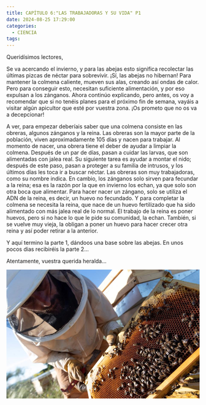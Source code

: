 ```yaml
---
title: CAPÍTULO 6:"LAS TRABAJADORAS Y SU VIDA" P1
date: 2024-08-25 17:29:00
categories: 
  - CIENCIA
tags:
---
```



Queridísimos lectores,

Se va acercando el invierno, y para las abejas esto significa recolectar las últimas pizcas de néctar para sobrevivir. ¡Sí, las abejas no hibernan! Para mantener la colmena caliente, mueven sus alas, creando así ondas de calor. Pero para conseguir esto, necesitan suficiente alimentación, y por eso expulsan a los zánganos. Ahora continúo explicando, pero antes, os voy a recomendar que si no tenéis planes para el próximo fin de semana, vayáis a visitar algún apicultor que esté por vuestra zona. ¡Os prometo que no os va a decepcionar!

A ver, para empezar deberíais saber que una colmena consiste en las obreras, algunos zánganos y la reina. Las obreras son la mayor parte de la población, viven aproximadamente 105 días y nacen para trabajar. Al momento de nacer, una obrera tiene el deber de ayudar a limpiar la colmena. Después de un par de días, pasan a cuidar las larvas, que son alimentadas con jalea real. Su siguiente tarea es ayudar a montar el nido; después de este paso, pasan a proteger a su familia de intrusos, y los últimos días les toca ir a buscar néctar. Las obreras son muy trabajadoras, como su nombre indica. En cambio, los zánganos solo sirven para fecundar a la reina; esa es la razón por la que en invierno los echan, ya que solo son otra boca que alimentar. Para hacer nacer un zángano, solo se utiliza el ADN de la reina, es decir, un huevo no fecundado. Y para completar la colmena se necesita la reina, que nace de un huevo fertilizado que ha sido alimentado con más jalea real de lo normal. El trabajo de la reina es poner huevos, pero si no hace lo que le pide su comunidad, la echan. También, si se vuelve muy vieja, la obligan a poner un huevo para hacer crecer otra reina y así poder retirar a la anterior.

Y aquí termino la parte 1, dándoos una base sobre las abejas. En unos pocos dias recibiréis la parte 2...

Atentamente, vuestra querida heralda...


![abejas](/images/bienen.jpg)